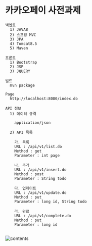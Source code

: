 # 카카오페이 사전과제

```
백엔트
  1) JAVA8
  2) 스프링 MVC
  3) JPA
  4) Tomcat8.5
  5) Maven
  
프론트
  1) Bootstrap
  2) JSP
  3) JQUERY

```

```
빌드
  mvn package
```

```
Page
  http://localhost:8080/index.do
```

```
API 정보
  1) 데이터 규격
  
    application/json
  
  2) API 목록
  
    가. 목록
    URL : /api/v1/list.do
    Method : get
    Parameter : int page
  
    나. 추가
    URL : /api/v1/insert.do
    Method : post
    Parameter : String todo
  
    다. 업데이트
    URL : /api/v1/update.do
    Method : put
    Parameter : long id, String todo
  
    라. 완료
    URL : /api/v1/complete.do
    Method : put
    Parameter : long id
  
```
![contents](./src/main/webapp/images/contents.PNG)

